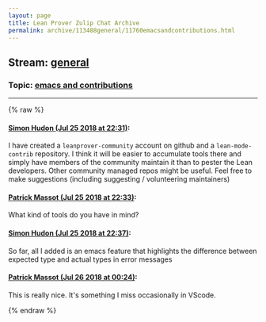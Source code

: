 ```yaml
---
layout: page
title: Lean Prover Zulip Chat Archive 
permalink: archive/113488general/11760emacsandcontributions.html
---
```


## Stream: [general](index.html)
### Topic: [emacs and contributions](11760emacsandcontributions.html)

---


{% raw %}
#### [ Simon Hudon (Jul 25 2018 at 22:31)](https://leanprover.zulipchat.com/#narrow/stream/113488-general/topic/emacs%20and%20contributions/near/130300559):
<p>I have created a <code>leanprover-community</code> account on github and a <code>lean-mode-contrib</code> repository. I think it will be easier to accumulate tools there and simply have members of the community maintain it than to pester the Lean developers. Other community managed repos might be useful. Feel free to make suggestions (including suggesting / volunteering maintainers)</p>

#### [ Patrick Massot (Jul 25 2018 at 22:33)](https://leanprover.zulipchat.com/#narrow/stream/113488-general/topic/emacs%20and%20contributions/near/130300654):
<p>What kind of tools do you have in mind?</p>

#### [ Simon Hudon (Jul 25 2018 at 22:37)](https://leanprover.zulipchat.com/#narrow/stream/113488-general/topic/emacs%20and%20contributions/near/130300869):
<p>So far, all I added is an emacs feature that highlights the difference between expected type and actual types in error messages</p>

#### [ Patrick Massot (Jul 26 2018 at 00:24)](https://leanprover.zulipchat.com/#narrow/stream/113488-general/topic/emacs%20and%20contributions/near/130305979):
<p>This is really nice. It's something I miss occasionally in VScode.</p>


{% endraw %}
